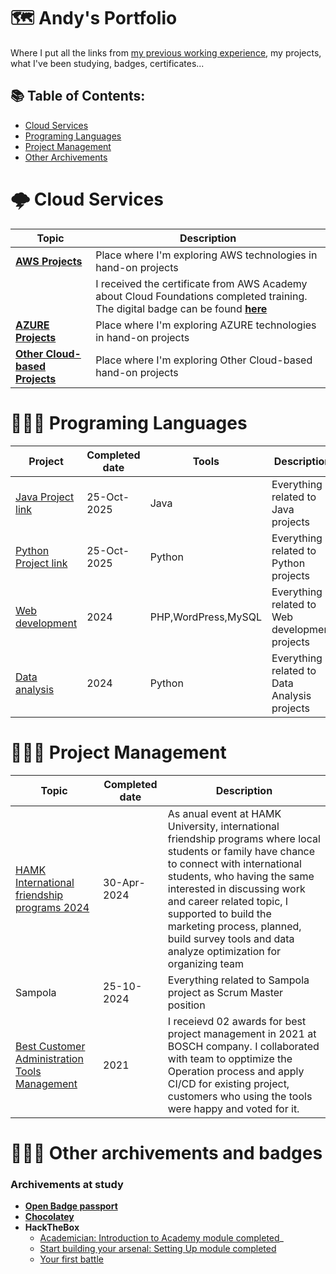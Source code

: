 # 🗺️ Andy's Portfolio 
Where I put all the links from [my previous working experience](https://github.com/andylovecloud/Working-history-and-archivements), my projects, what I've been studying, badges, certificates...

## 📚 Table of Contents:
- [Cloud Services](#%EF%B8%8F-cloud-services)
- [Programing Languages](#-programing-languages)
- [Project Management](#%EF%B8%8F-project-management)
- [Other Archivements](#%EF%B8%8F-other-archivements-badges)

# 🌩️ Cloud Services

| Topic         | Description       |
|---------------|----------------   |
| [**AWS Projects**](https://github.com/andylovecloud/AWS_Cloud_Computing)  | Place where I'm exploring AWS technologies in hand-on projects  |
|  | I received the certificate from AWS Academy about Cloud Foundations completed training. The digital badge can be found [**here**](https://www.credly.com/badges/195b727b-9fef-441f-aa5a-ed1fc72356a6/print)  |
| [**AZURE Projects**](https://github.com/andylovecloud/Azure_Cloud)  | Place where I'm exploring AZURE technologies in hand-on projects  |
| [**Other Cloud-based Projects**](https://github.com/andylovecloud/Cloud-based-projects)  | Place where I'm exploring Other Cloud-based hand-on projects  |


# 👨🏻‍💻 Programing Languages
| Project         | Completed date                                                      | Tools              | Description    |
|-----------------|----------------                                                     |----------------    |----------------|
| [Java Project link](https://github.com/andylovecloud/Java)         | 25-Oct-2025      | Java               | Everything related to  Java projects    |
| [Python Project link](https://github.com/andylovecloud/Python)     | 25-Oct-2025      | Python             | Everything related to  Python projects  |
| [Web development](https://github.com/andylovecloud/WebDevelopment) | 2024             | PHP,WordPress,MySQL| Everything related to Web development projects |
| [Data analysis](https://github.com/andylovecloud/Data_Analysis)|           2024       | Python             | Everything related to Data Analysis projects |


# 🙆🏻‍♂️ Project Management
| Topic      | Completed date  | Description   |
|------------|----------------|----------------|
| [HAMK International friendship programs 2024](https://github.com/andylovecloud/Working-history-and-archivements?tab=readme-ov-file#-accomplishments-1)| 30-Apr-2024  | As anual event at HAMK University, international friendship programs where local students or family have chance to connect with international students, who having the same interested in discussing work and career related topic, I supported to build the marketing process, planned, build survey tools and data analyze optimization for organizing team  |
| Sampola | 25-10-2024  | Everything related to Sampola project as Scrum Master position |
| [Best Customer Administration Tools Management](https://github.com/andylovecloud/Working-history-and-archivements?tab=readme-ov-file#-accomplishments-2) | 2021  | I receievd 02 awards for best project management in 2021 at BOSCH company. I collaborated with team to opptimize the Operation process and apply CI/CD for existing project, customers who using the tools were happy and voted for it. | 

# 💁🏻‍♂️ Other archivements and badges

### Archivements at study
- [**Open Badge passport**](https://openbadgepassport.com/app/profile/218294)
- [**Chocolatey**](https://community.chocolatey.org/profiles/andyhuynh)
- **HackTheBox**
  - [Academician: Introduction to Academy module completed](https://academy.hackthebox.com/achievement/badge/30b81967-806e-11ee-b5a6-bea50ffe6cb4)_
  - [Start building your arsenal: Setting Up module completed](https://academy.hackthebox.com/achievement/badge/e10e84ba-92d7-11ee-bfb6-bea50ffe6cb4)
  - [Your first battle](https://academy.hackthebox.com/achievement/badge/5820c638-9472-11ee-bfb6-bea50ffe6cb4)

 

